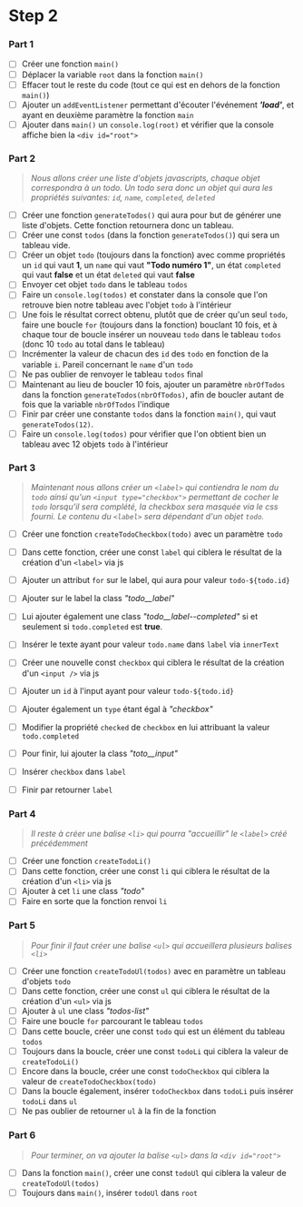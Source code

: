 # Step 2

### Part 1

- [ ] Créer une fonction `main()`
- [ ] Déplacer la variable `root` dans la fonction `main()`
- [ ] Effacer tout le reste du code (tout ce qui est en dehors de la fonction `main()`)
- [ ] Ajouter un `addEventListener` permettant d'écouter l'événement **_'load'_**, et ayant en deuxième paramètre la fonction `main`
- [ ] Ajouter dans `main()` un `console.log(root)` et vérifier que la console affiche bien la `<div id="root">`

### Part 2

> _Nous allons créer une liste d'objets javascripts, chaque objet correspondra à un todo. Un todo sera donc un objet qui aura les propriétés suivantes: `id`, `name`, `completed`, `deleted`_

- [ ] Créer une fonction `generateTodos()` qui aura pour but de générer une liste d'objets. Cette fonction retournera donc un tableau.
- [ ] Créer une const `todos` (dans la fonction `generateTodos()`) qui sera un tableau vide.
- [ ] Créer un objet `todo` (toujours dans la fonction) avec comme propriétés un `id` qui vaut **1**, un `name` qui vaut **"Todo numéro 1"**, un état `completed` qui vaut **false** et un état `deleted` qui vaut **false**
- [ ] Envoyer cet objet `todo` dans le tableau `todos`
- [ ] Faire un `console.log(todos)` et constater dans la console que l'on retrouve bien notre tableau avec l'objet `todo` à l'intérieur
- [ ] Une fois le résultat correct obtenu, plutôt que de créer qu'un seul `todo`, faire une boucle `for` (toujours dans la fonction) bouclant 10 fois, et à chaque tour de boucle insérer un nouveau `todo` dans le tableau `todos` (donc 10 `todo` au total dans le tableau)
- [ ] Incrémenter la valeur de chacun des `id` des `todo` en fonction de la variable `i`. Pareil concernant le `name` d'un `todo`
- [ ] Ne pas oublier de renvoyer le tableau `todos` final
- [ ] Maintenant au lieu de boucler 10 fois, ajouter un paramètre `nbrOfTodos` dans la fonction `generateTodos(nbrOfTodos)`, afin de boucler autant de fois que la variable `nbrOfTodos` l'indique
- [ ] Finir par créer une constante `todos` dans la fonction `main()`, qui vaut `generateTodos(12)`.
- [ ] Faire un `console.log(todos)` pour vérifier que l'on obtient bien un tableau avec 12 objets `todo` à l'intérieur

### Part 3

> _Maintenant nous allons créer un `<label>` qui contiendra le nom du `todo` ainsi qu'un `<input type="checkbox">` permettant de cocher le `todo` lorsqu'il sera complété, la checkbox sera masquée via le css fourni. Le contenu du `<label>` sera dépendant d'un objet `todo`._

- [ ] Créer une fonction `createTodoCheckbox(todo)` avec un paramètre `todo`
- [ ] Dans cette fonction, créer une const `label` qui ciblera le résultat de la création d'un `<label>` via js
- [ ] Ajouter un attribut `for` sur le label, qui aura pour valeur `todo-${todo.id}`
- [ ] Ajouter sur le label la class _"todo__label"_
- [ ] Lui ajouter également une class _"todo__label--completed"_ si et seulement si `todo.completed` est __true__.
- [ ] Insérer le texte ayant pour valeur `todo.name` dans `label` via `innerText`
- [ ] Créer une nouvelle const `checkbox` qui ciblera le résultat de la création d'un `<input />` via js
- [ ] Ajouter un `id` à l'input ayant pour valeur `todo-${todo.id}`
- [ ] Ajouter également un `type` étant égal à _"checkbox"_
- [ ] Modifier la propriété `checked` de `checkbox` en lui attribuant la valeur `todo.completed`
- [ ] Pour finir, lui ajouter la class _"toto__input"_
- [ ] Insérer `checkbox` dans `label`
- [ ] Finir par retourner `label`


### Part 4

> _Il reste à créer une balise `<li>` qui pourra "accueillir" le `<label>` créé précédemment_

- [ ] Créer une fonction `createTodoLi()`
- [ ] Dans cette fonction, créer une const `li` qui ciblera le résultat de la création d'un `<li>` via js
- [ ] Ajouter à cet `li` une class _"todo"_
- [ ] Faire en sorte que la fonction renvoi `li`

### Part 5

> _Pour finir il faut créer une balise `<ul>` qui accueillera plusieurs balises `<li>`_

- [ ] Créer une fonction `createTodoUl(todos)` avec en paramètre un tableau d'objets `todo`
- [ ] Dans cette fonction, créer une const `ul` qui ciblera le résultat de la création d'un `<ul>` via js
- [ ] Ajouter à `ul` une class _"todos-list"_
- [ ] Faire une boucle `for` parcourant le tableau `todos`
- [ ] Dans cette boucle, créer une const `todo` qui est un élément du tableau `todos`
- [ ] Toujours dans la boucle, créer une const `todoLi` qui ciblera la valeur de `createTodoLi()`
- [ ] Encore dans la boucle, créer une const `todoCheckbox` qui ciblera la valeur de `createTodoCheckbox(todo)`
- [ ] Dans la boucle également, insérer `todoCheckbox` dans `todoLi` puis insérer `todoLi` dans `ul`
- [ ] Ne pas oublier de retourner `ul` à la fin de la fonction

### Part 6

> _Pour terminer, on va ajouter la balise `<ul>` dans la `<div id="root">`_

- [ ] Dans la fonction `main()`, créer une const `todoUl` qui ciblera la valeur de `createTodoUl(todos)`
- [ ] Toujours dans `main()`, insérer `todoUl` dans `root`
